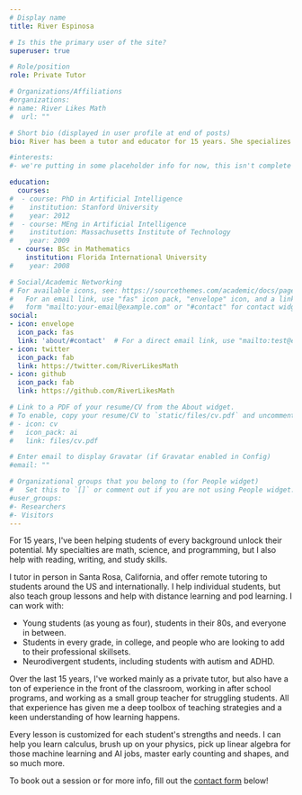 ```yaml
---
# Display name
title: River Espinosa

# Is this the primary user of the site?
superuser: true

# Role/position
role: Private Tutor

# Organizations/Affiliations
#organizations:
# name: River Likes Math 
#  url: ""

# Short bio (displayed in user profile at end of posts)
bio: River has been a tutor and educator for 15 years. She specializes in teaching math, programming, and science, but also helps with reading, writing, and study skills. 

#interests:
#- we're putting in some placeholder info for now, this isn't complete yet! 

education:
  courses:
#  - course: PhD in Artificial Intelligence
#    institution: Stanford University
#    year: 2012
#  - course: MEng in Artificial Intelligence
#    institution: Massachusetts Institute of Technology
#    year: 2009
  - course: BSc in Mathematics
    institution: Florida International University
#    year: 2008

# Social/Academic Networking
# For available icons, see: https://sourcethemes.com/academic/docs/page-builder/#icons
#   For an email link, use "fas" icon pack, "envelope" icon, and a link in the
#   form "mailto:your-email@example.com" or "#contact" for contact widget.
social:
- icon: envelope
  icon_pack: fas
  link: 'about/#contact'  # For a direct email link, use "mailto:test@example.org".
- icon: twitter
  icon_pack: fab
  link: https://twitter.com/RiverLikesMath
- icon: github
  icon_pack: fab
  link: https://github.com/RiverLikesMath

# Link to a PDF of your resume/CV from the About widget.
# To enable, copy your resume/CV to `static/files/cv.pdf` and uncomment the lines below.
# - icon: cv
#   icon_pack: ai
#   link: files/cv.pdf

# Enter email to display Gravatar (if Gravatar enabled in Config)
#email: ""

# Organizational groups that you belong to (for People widget)
#   Set this to `[]` or comment out if you are not using People widget.
#user_groups:
#- Researchers
#- Visitors
---
```


For 15 years, I've been helping students of every background unlock their potential. My specialties are math, science, and programming, but I also help with reading, writing, and study skills. 

I tutor in person in Santa Rosa, California, and offer remote tutoring to students around the US and internationally. I help individual students, but also teach group lessons and help with distance learning and pod learning. I can work with:

* Young students (as young as four), students in their 80s, and everyone in between. 
* Students in every grade, in college, and people who are looking to add to their professional skillsets.
* Neurodivergent students, including students with autism and ADHD. 

Over the last 15 years, I've worked mainly as a private tutor, but also have a ton of experience in the front of the classroom, working in after school programs, and working as a small group teacher for struggling students. All that experience has given me a deep toolbox of teaching strategies and a keen understanding of how learning happens. 

Every lesson is customized for each student's strengths and needs. I can help you learn calculus, brush up on your physics, pick up linear algebra for those machine learning and AI jobs, master early counting and shapes, and so much more. 

To book out a session or for more info, fill out the [contact form](#contact) below! 

 
   

